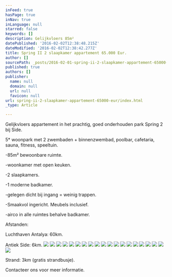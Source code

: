 ```yaml
---
inFeed: true
hasPage: true
inNav: true
inLanguage: null
starred: false
keywords: []
description: Gelijkvloers 85m²
datePublished: '2016-02-02T12:38:48.215Z'
dateModified: '2016-02-02T12:38:42.277Z'
title: Spring II 2 slaapkamer appartement 65.000 Eur.
author: []
sourcePath: _posts/2016-02-01-spring-ii-2-slaapkamer-appartement-65000-eur.md
published: true
authors: []
publisher:
  name: null
  domain: null
  url: null
  favicon: null
url: spring-ii-2-slaapkamer-appartement-65000-eur/index.html
_type: Article

---
```

Gelijkvloers appartement in het prachtig, goed onderhouden park Spring 2 bij Side.

5\* woonpark met 2 zwembaden + binnenzwembad, poolbar, cafetaria, sauna, fitness, speeltuin.

-85m² bewoonbare ruimte.

-woonkamer met open keuken.

-2 slaapkamers.

-1 moderne badkamer.

-gelegen dicht bij ingang = weinig trappen.

-Smaakvol ingericht. Meubels inclusief.

-airco in alle ruimtes behalve badkamer.

Afstanden:

Luchthaven Antalya: 60km.

Antiek Side: 6km.
![](https://the-grid-user-content.s3-us-west-2.amazonaws.com/9999cd52-75ad-4cbd-ae9d-a9bcff9e815b.JPG)
![](https://the-grid-user-content.s3-us-west-2.amazonaws.com/697f4665-cd58-4c79-bb4b-b88f05197349.JPG)
![](https://the-grid-user-content.s3-us-west-2.amazonaws.com/33256794-8901-4191-8fd9-3d3f1a174927.JPG)
![](https://the-grid-user-content.s3-us-west-2.amazonaws.com/8eb4b3f1-84db-4355-962d-a4e5a8617f81.JPG)
![](https://the-grid-user-content.s3-us-west-2.amazonaws.com/f95a2160-e803-40e7-b915-f7abde753ed7.JPG)
![](https://the-grid-user-content.s3-us-west-2.amazonaws.com/49c2476a-63cf-4d16-9d5e-867bfbac58c7.JPG)
![](https://the-grid-user-content.s3-us-west-2.amazonaws.com/dd50ee6f-907b-4e3e-86aa-ecd7bfca8b3b.JPG)
![](https://the-grid-user-content.s3-us-west-2.amazonaws.com/7cb61612-8c1c-4ebf-a763-b588b0f05874.JPG)
![](https://the-grid-user-content.s3-us-west-2.amazonaws.com/d81c0448-dd73-4531-9eaa-866b302abb15.JPG)
![](https://the-grid-user-content.s3-us-west-2.amazonaws.com/9c31d4b2-1b71-432c-8812-168d531bea62.JPG)
![](https://the-grid-user-content.s3-us-west-2.amazonaws.com/25699ead-2ee5-4640-9fbb-37680f9e1f36.JPG)
![](https://the-grid-user-content.s3-us-west-2.amazonaws.com/c15e4aa7-b640-447f-8ea4-787fcc660c5c.JPG)
![](https://the-grid-user-content.s3-us-west-2.amazonaws.com/ad7305d0-18bc-4ff1-9816-a43f1916c5c6.JPG)
![](https://the-grid-user-content.s3-us-west-2.amazonaws.com/d6aee22d-9f10-429e-a187-ecc1e9ca1592.JPG)
![](https://the-grid-user-content.s3-us-west-2.amazonaws.com/bc37ff9b-23a4-4759-bea6-9d99eb575fdb.JPG)
![](https://the-grid-user-content.s3-us-west-2.amazonaws.com/6e666bb6-0c44-473c-8d02-6fc03875627a.JPG)
![](https://the-grid-user-content.s3-us-west-2.amazonaws.com/35fc6330-54d0-4783-acfb-6613dd019fdf.JPG)
![](https://the-grid-user-content.s3-us-west-2.amazonaws.com/3f826541-32c2-4d85-86f6-25942e323efe.JPG)
![](https://the-grid-user-content.s3-us-west-2.amazonaws.com/c858bbc3-e10c-4479-a5f1-6def2e0b8085.JPG)
![](https://the-grid-user-content.s3-us-west-2.amazonaws.com/0d82ca42-bea5-4ebf-a827-c501979def9d.JPG)

Strand: 3km (gratis strandbusje).

Contacteer ons voor meer informatie.